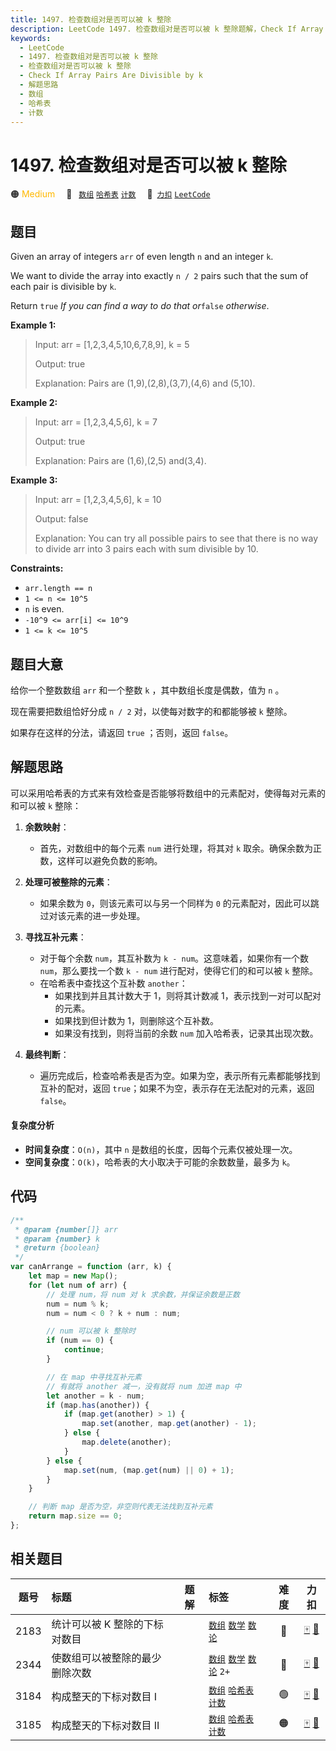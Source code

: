 ```yaml
---
title: 1497. 检查数组对是否可以被 k 整除
description: LeetCode 1497. 检查数组对是否可以被 k 整除题解，Check If Array Pairs Are Divisible by k，包含解题思路、复杂度分析以及完整的 JavaScript 代码实现。
keywords:
  - LeetCode
  - 1497. 检查数组对是否可以被 k 整除
  - 检查数组对是否可以被 k 整除
  - Check If Array Pairs Are Divisible by k
  - 解题思路
  - 数组
  - 哈希表
  - 计数
---
```


# 1497. 检查数组对是否可以被 k 整除

🟠 <font color=#ffb800>Medium</font>&emsp; 🔖&ensp; [`数组`](/tag/array.md) [`哈希表`](/tag/hash-table.md) [`计数`](/tag/counting.md)&emsp; 🔗&ensp;[`力扣`](https://leetcode.cn/problems/check-if-array-pairs-are-divisible-by-k) [`LeetCode`](https://leetcode.com/problems/check-if-array-pairs-are-divisible-by-k)

## 题目

Given an array of integers `arr` of even length `n` and an integer `k`.

We want to divide the array into exactly `n / 2` pairs such that the sum of
each pair is divisible by `k`.

Return `true` _If you can find a way to do that or_`false` _otherwise_.

**Example 1:**

> Input: arr = [1,2,3,4,5,10,6,7,8,9], k = 5
>
> Output: true
>
> Explanation: Pairs are (1,9),(2,8),(3,7),(4,6) and (5,10).

**Example 2:**

> Input: arr = [1,2,3,4,5,6], k = 7
>
> Output: true
>
> Explanation: Pairs are (1,6),(2,5) and(3,4).

**Example 3:**

> Input: arr = [1,2,3,4,5,6], k = 10
>
> Output: false
>
> Explanation: You can try all possible pairs to see that there is no way to divide arr into 3 pairs each with sum divisible by 10.

**Constraints:**

- `arr.length == n`
- `1 <= n <= 10^5`
- `n` is even.
- `-10^9 <= arr[i] <= 10^9`
- `1 <= k <= 10^5`

## 题目大意

给你一个整数数组 `arr` 和一个整数 `k` ，其中数组长度是偶数，值为 `n` 。

现在需要把数组恰好分成 `n / 2` 对，以使每对数字的和都能够被 `k` 整除。

如果存在这样的分法，请返回 `true` ；否则，返回 `false`。

## 解题思路

可以采用哈希表的方式来有效检查是否能够将数组中的元素配对，使得每对元素的和可以被 `k` 整除：

1. **余数映射**：

   - 首先，对数组中的每个元素 `num` 进行处理，将其对 `k` 取余。确保余数为正数，这样可以避免负数的影响。

2. **处理可被整除的元素**：

   - 如果余数为 `0`，则该元素可以与另一个同样为 `0` 的元素配对，因此可以跳过对该元素的进一步处理。

3. **寻找互补元素**：

   - 对于每个余数 `num`，其互补数为 `k - num`。这意味着，如果你有一个数 `num`，那么要找一个数 `k - num` 进行配对，使得它们的和可以被 `k` 整除。
   - 在哈希表中查找这个互补数 `another`：
     - 如果找到并且其计数大于 1，则将其计数减 1，表示找到一对可以配对的元素。
     - 如果找到但计数为 1，则删除这个互补数。
     - 如果没有找到，则将当前的余数 `num` 加入哈希表，记录其出现次数。

4. **最终判断**：
   - 遍历完成后，检查哈希表是否为空。如果为空，表示所有元素都能够找到互补的配对，返回 `true`；如果不为空，表示存在无法配对的元素，返回 `false`。

#### 复杂度分析

- **时间复杂度**：`O(n)`，其中 `n` 是数组的长度，因每个元素仅被处理一次。
- **空间复杂度**：`O(k)`，哈希表的大小取决于可能的余数数量，最多为 `k`。

## 代码

```javascript
/**
 * @param {number[]} arr
 * @param {number} k
 * @return {boolean}
 */
var canArrange = function (arr, k) {
	let map = new Map();
	for (let num of arr) {
		// 处理 num，将 num 对 k 求余数，并保证余数是正数
		num = num % k;
		num = num < 0 ? k + num : num;

		// num 可以被 k 整除时
		if (num == 0) {
			continue;
		}

		// 在 map 中寻找互补元素
		// 有就将 another 减一，没有就将 num 加进 map 中
		let another = k - num;
		if (map.has(another)) {
			if (map.get(another) > 1) {
				map.set(another, map.get(another) - 1);
			} else {
				map.delete(another);
			}
		} else {
			map.set(num, (map.get(num) || 0) + 1);
		}
	}

	// 判断 map 是否为空，非空则代表无法找到互补元素
	return map.size == 0;
};
```

## 相关题目

<!-- prettier-ignore -->
| 题号 | 标题 | 题解 | 标签 | 难度 | 力扣 |
| :------: | :------ | :------: | :------ | :------: | :------: |
| 2183 | 统计可以被 K 整除的下标对数目 |  |  [`数组`](/tag/array.md) [`数学`](/tag/math.md) [`数论`](/tag/number-theory.md) | 🔴 | [🀄️](https://leetcode.cn/problems/count-array-pairs-divisible-by-k) [🔗](https://leetcode.com/problems/count-array-pairs-divisible-by-k) |
| 2344 | 使数组可以被整除的最少删除次数 |  |  [`数组`](/tag/array.md) [`数学`](/tag/math.md) [`数论`](/tag/number-theory.md) `2+` | 🔴 | [🀄️](https://leetcode.cn/problems/minimum-deletions-to-make-array-divisible) [🔗](https://leetcode.com/problems/minimum-deletions-to-make-array-divisible) |
| 3184 | 构成整天的下标对数目 I |  |  [`数组`](/tag/array.md) [`哈希表`](/tag/hash-table.md) [`计数`](/tag/counting.md) | 🟢 | [🀄️](https://leetcode.cn/problems/count-pairs-that-form-a-complete-day-i) [🔗](https://leetcode.com/problems/count-pairs-that-form-a-complete-day-i) |
| 3185 | 构成整天的下标对数目 II |  |  [`数组`](/tag/array.md) [`哈希表`](/tag/hash-table.md) [`计数`](/tag/counting.md) | 🟠 | [🀄️](https://leetcode.cn/problems/count-pairs-that-form-a-complete-day-ii) [🔗](https://leetcode.com/problems/count-pairs-that-form-a-complete-day-ii) |